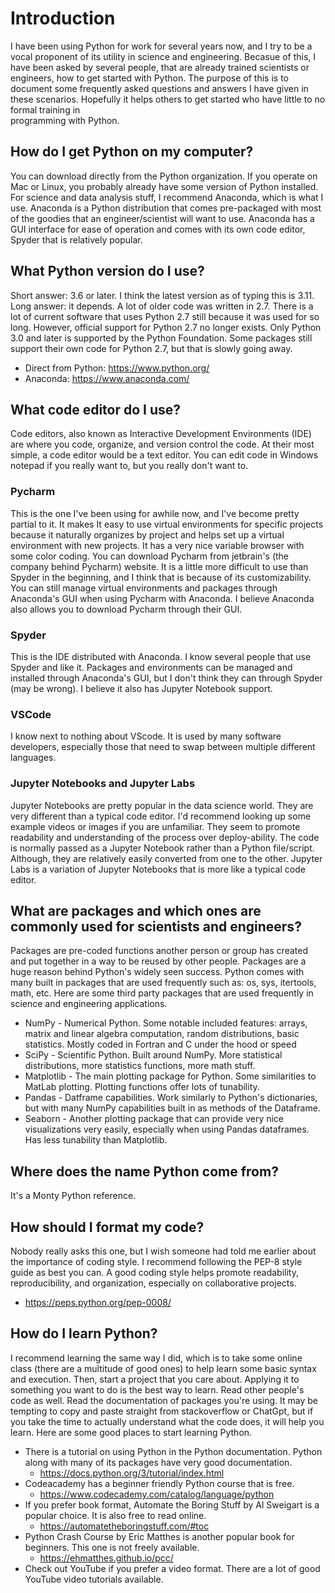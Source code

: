 # Introduction
I have been using Python for work for several years now, and I try to be a vocal proponent of its utility in science
and engineering. Becasue of this, I have been asked by several people, that are already trained scientists or engineers, 
how to get started with Python. The purpose of this is to document some frequently asked questions and answers I have 
given in these scenarios. Hopefully it helps others to get started who have little to no formal training in  
programming with Python.

## How do I get Python on my computer?
You can download directly from the Python organization. If you operate on
Mac or Linux, you probably already have some version of Python installed.
For science and data analysis stuff, I recommend Anaconda, which is what I
use. Anaconda is a Python distribution that comes pre-packaged with most of
the goodies that an engineer/scientist will want to use. Anaconda has a GUI
interface for ease of operation and comes with its own code editor, Spyder
that is relatively popular.

## What Python version do I use?
Short answer: 3.6 or later. I think the latest version as of typing this is 3.11. Long answer: it depends. A lot of 
older code was written in 2.7. There is a lot of current software that uses Python 2.7 still because it was used for so 
long. However, official support for Python 2.7 no longer exists. Only Python 3.0 and later is supported by the Python 
Foundation. Some packages still support their own code for Python 2.7, but that is slowly going away.
- Direct from Python: <https://www.python.org/>
- Anaconda: <https://www.anaconda.com/>

## What code editor do I use?
Code editors, also known as Interactive Development Environments (IDE) are
where you code, organize, and version control the code. At their most
simple, a code editor would be a text editor. You can edit code in Windows
notepad if you really want to, but you really don't want to.

### Pycharm
This is the one I've been using for awhile now, and I've become
pretty partial to it. It makes It easy to use virtual environments for specific
projects because it naturally organizes by project and helps set up a virtual environment with new projects. It has a 
very nice variable browser with some color coding. You can download Pycharm from jetbrain's (the company behind Pycharm)
website. It is a little more difficult to use than Spyder in the beginning, and I think that is because of its 
customizability. You can still manage virtual environments and packages through Anaconda's GUI when using Pycharm with 
Anaconda. I believe Anaconda also allows you to download Pycharm through their GUI.

### Spyder
This is the IDE distributed with Anaconda. I know several people that use Spyder and like it. Packages and environments 
can be managed and installed through Anaconda's GUI, but I don't think they can through Spyder (may be wrong). I believe
it also has Jupyter Notebook support.

### VSCode
I know next to nothing about VScode. It is used by many software developers, especially those that need to swap between 
multiple different languages.

### Jupyter Notebooks and Jupyter Labs
Jupyter Notebooks are pretty popular in the data science world. They are
very different than a typical code editor. I'd recommend looking up some
example videos or images if you are unfamiliar. They seem to promote
readability and understanding of the process over deploy-ability. The code
is normally passed as a Jupyter Notebook rather than a Python file/script.
Although, they are relatively easily converted from one to the other.
Jupyter Labs is a variation of Jupyter Notebooks that is more like a typical
code editor.

## What are packages and which ones are commonly used for scientists and engineers?
Packages are pre-coded functions another person or group has created and put
together in a way to be reused by other people. Packages are a huge reason behind Python's widely seen success. 
Python comes with many built in packages that are used frequently such as: os, sys, itertools, math, etc. Here are
some third party packages that are used frequently in science and
engineering applications.
- NumPy - Numerical Python. Some notable included features: arrays, matrix and
linear algebra computation, random distributions, basic statistics. Mostly
coded in Fortran and C under the hood or speed
- SciPy - Scientific Python. Built around NumPy. More statistical
distributions, more statistics functions, more math stuff.
- Matplotlib - The main plotting package for Python. Some similarities to
MatLab plotting. Plotting functions offer lots of tunability. 
- Pandas - Datframe capabilities. Work similarly to Python's dictionaries, but with many NumPy capabilities built in as 
methods of the Dataframe.
- Seaborn - Another plotting package that can provide very nice visualizations very easily, especially when using 
Pandas dataframes. Has less tunability than Matplotlib.

## Where does the name Python come from?
It's a Monty Python reference. 

## How should I format my code?
Nobody really asks this one, but I wish someone had told me earlier about the importance of coding style. I recommend
following the PEP-8 style guide as best you can. A good coding style helps promote readability, reproducibility, and
organization, especially on collaborative projects.
- <https://peps.python.org/pep-0008/>

## How do I learn Python?
I recommend learning the same way I did, which is to take some online class (there are a multitude of good ones) to 
help learn some basic syntax and execution. Then, start a project that you care about. Applying it to something you 
want to do is the best way to learn. Read other people's code as well. Read the documentation of packages you're using.
It may be tempting to copy and paste straight from stackoverflow or ChatGpt, but if you take the time to actually
understand what the code does, it will help you learn. Here are some good places to start learning Python.
- There is a tutorial on using Python in the Python documentation. Python along with many of its packages have very 
good documentation. 
  - <https://docs.python.org/3/tutorial/index.html>
- Codeacademy has a beginner friendly Python course that is free.
  - <https://www.codecademy.com/catalog/language/python>
- If you prefer book format, Automate the Boring Stuff by Al Sweigart is a popular choice. It is also free to read 
online.
  - <https://automatetheboringstuff.com/#toc>
- Python Crash Course by Eric Matthes is another popular book for beginners. This one is not freely available.
  - <https://ehmatthes.github.io/pcc/>
- Check out YouTube if you prefer a video format. There are a lot of good YouTube video tutorials available.
